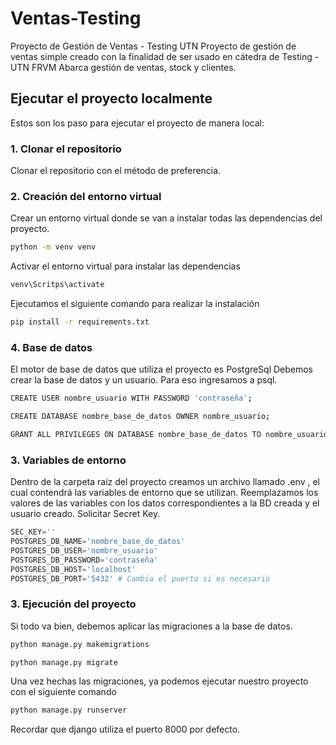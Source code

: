 # Ventas-Testing
Proyecto de Gestión de Ventas - Testing UTN 
Proyecto de gestión de ventas simple creado con la finalidad de ser usado en cátedra de Testing - UTN FRVM 
Abarca gestión de ventas, stock y clientes.

## Ejecutar el proyecto localmente
Estos son los paso para ejecutar el proyecto de manera local:
### 1. Clonar el repositorio
Clonar el repositorio con el método de preferencia.
###  2. Creación del entorno virtual
Crear un entorno virtual donde se van a instalar todas las dependencias del proyecto.
```bash
python -m venv venv
```
Activar el entorno virtual para instalar las dependencias
```bash
venv\Scritps\activate
```
Ejecutamos el siguiente comando para realizar la instalación
```bash
pip install -r requirements.txt
```
### 4. Base de datos
El motor de base de datos que utiliza el proyecto es PostgreSql
Debemos crear la base de datos y un usuario. Para eso ingresamos a psql.
```bash
CREATE USER nombre_usuario WITH PASSWORD 'contraseña';
```
```bash
CREATE DATABASE nombre_base_de_datos OWNER nombre_usuario;
```
```bash
GRANT ALL PRIVILEGES ON DATABASE nombre_base_de_datos TO nombre_usuario;
```
### 3. Variables de entorno
Dentro de la carpeta raíz del proyecto creamos un archivo llamado .env , el cual contendrá las variables de entorno que se utilizan.
Reemplazamos los valores de las variables con los datos correspondientes a la BD creada y el usuario creado. Solicitar Secret Key.

``` python
SEC_KEY=''
POSTGRES_DB_NAME='nombre_base_de_datos'
POSTGRES_DB_USER='nombre_usuario'
POSTGRES_DB_PASSWORD='contraseña'
POSTGRES_DB_HOST='localhost'
POSTGRES_DB_PORT='5432' # Cambia el puerto si es necesario
```
### 3. Ejecución del proyecto
Si todo va bien, debemos aplicar las migraciones a la base de datos.
```bash
python manage.py makemigrations
```
```bash
python manage.py migrate
```
Una vez hechas las migraciones, ya podemos ejecutar nuestro proyecto con el siguiente comando
```bash
python manage.py runserver
```
Recordar que django utiliza el puerto 8000 por defecto.